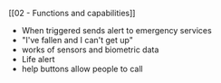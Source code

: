 [[02 - Functions and capabilities]]
- When triggered sends alert to emergency services
- "I've fallen and I can't get up"
- works of sensors and biometric data
- Life alert
- help buttons allow people to call